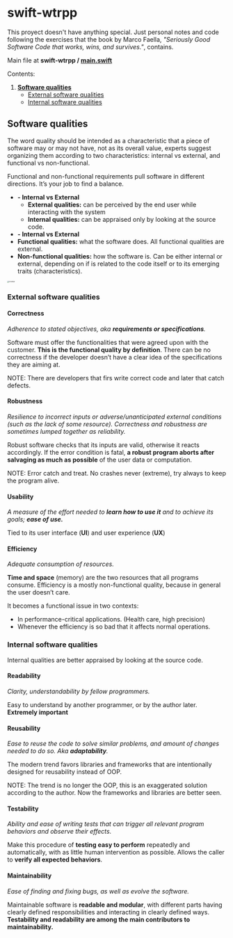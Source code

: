 # swift-wtrpp
This proyect doesn't have anything special. Just personal notes and code following the exercises that the book by Marco Faella, *"Seriously Good Software  Code that works, wins, and survives."*, contains.

Main file at **swift-wtrpp / [main.swift](https://github.com/AOx0/swift-wtrpp/blob/master/swift-wtrpp/main.swift)**



Contents:

1. **[Software qualities](https://github.com/AOx0/swift-wtrpp#software-qualities)**
   - [External software qualities](https://github.com/AOx0/swift-wtrpp#external-software-qualities)
   - [Internal software qualities](https://github.com/AOx0/swift-wtrpp#internal-software-qualities)



## Software qualities

The word quality should be intended as a characteristic that a piece of software may or may not have, not as its overall value, experts suggest organizing them according to two characteristics: internal vs external, and functional vs non-functional.

Functional and non-functional requirements pull software in different directions. It’s your job to find a balance.

- **- Internal vs External**
  - **External qualities:** can be perceived by the end user while interacting with the system
  - **Internal qualities:** can be appraised only by looking at the source code.
-  **- Internal vs External**
  - **Functional qualities:** what the software does. All functional qualities are external.
  - **Non-functional qualities:** how the software is. Can be either internal or external, depending on if is related to the code itself or to its emerging traits (characteristics).

<img src="/Users/alejandro/swift-wtrpp/res/Untitled.png" alt="Untitled" style="zoom:25%;" />

### External software qualities

#### Correctness

*Adherence to stated objectives, aka **requirements or specifications**.*

Software must offer the functionalities that were agreed upon with the customer. **This is the functional quality by definition**. There can be no correctness if the developer doesn’t have a clear idea of the specifications they are aiming at.

NOTE: There are developers that firs write correct code and later that catch defects.

#### Robustness

*Resilience to incorrect inputs or adverse/unanticipated external conditions (such as the lack of some resource). Correctness and robustness are sometimes lumped together as reliability.*

Robust software checks that its inputs are valid, otherwise it reacts accordingly. If the error condition is fatal, **a robust program aborts after salvaging as much as possible** of the user data or computation.

NOTE: Error catch and treat. No crashes never (extreme), try always to keep the program alive.

#### Usability

*A measure of the effort needed to **learn how to use it** and to achieve its goals; **ease of use.***

Tied to its user interface (**UI**) and user experience (**UX**)

#### Efficiency

*Adequate consumption of resources.*

**Time and space** (memory) are the two resources that all programs consume. Efficiency is a mostly non-functional quality, because in general the user doesn’t care.

It becomes a functional issue in two contexts:

- In performance-critical applications. (Health care, high precision)
- Whenever the efficiency is so bad that it affects normal operations.

### Internal software qualities

Internal qualities are better appraised by looking at the source code.

#### Readability

*Clarity, understandability by fellow programmers.*

Easy to understand by another programmer, or by the author later. **Extremely important**

#### Reusability

*Ease to reuse the code to solve similar problems, and amount of changes needed to do so. Aka **adaptability**.*

The modern trend favors libraries and frameworks that are intentionally designed for reusability instead of OOP. 

NOTE: The trend is no longer the OOP, this is an exaggerated solution according to the author. Now the frameworks and libraries are better seen.

#### Testability

*Ability and ease of writing tests that can trigger all relevant program behaviors and observe their effects.*

Make this procedure of **testing easy to perform** repeatedly and automatically, with as little human intervention as possible. Allows the caller to **verify all expected behaviors**.

#### Maintainability

*Ease of finding and fixing bugs, as well as evolve the software.*

Maintainable software is **readable and modular**, with different parts having clearly defined responsibilities and interacting in clearly defined ways. **Testability and readability are among the main contributors to maintainability.**

